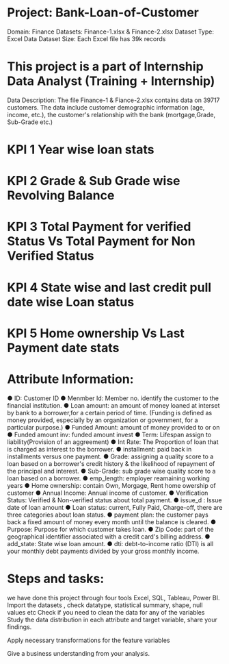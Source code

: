 # Project: Bank-Loan-of-Customer
Domain: Finance
Datasets: Finance-1.xlsx & Finance-2.xlsx
Dataset Type: Excel Data
Dataset Size: Each Excel file has 39k records
# This project is a part of Internship Data Analyst (Training + Internship)

Data Description:
The file Finance-1 & Fiance-2.xlsx contains data on 39717 customers. The data include customer demographic information (age, income, etc.), the customer's relationship with the bank (mortgage,Grade, Sub-Grade etc.)

# KPI 1 Year wise loan stats
# KPI 2 Grade & Sub Grade wise Revolving Balance
# KPI 3 Total Payment for verified Status Vs Total Payment for Non Verified Status
# KPI 4 State wise and last credit pull date wise Loan status
# KPI 5 Home ownership Vs Last Payment date stats

# Attribute Information:
● ID: Customer ID
● Menmber Id: Member no. identify the customer to the financial institution.
● Loan amount: an amount of money loaned at interset by bank to a borrower,for a certain period of time.
  (Funding is defined as money provided, especially by an organization or government, for a particular purpose.)
● Funded Amount: amount of money provided to or on
● Funded amount inv: funded amount invest
● Term: Lifespan assign to liability(Provision of an aggreement)
● Int Rate: The Proportion of loan that is charged as interest to the borrower.
● installment: paid back in installments versus one payment.
● Grade: assigning a quality score to a loan based on a borrower's credit history & the likelihood of repayment of the principal and 
  interest.
● Sub-Grade: sub grade wise quality score to a loan based on a borrower.
● emp_length: employer reamaining working years 
● Home ownership: contain Own, Morgage, Rent home owership of customer
● Annual Income: Annual income of customer.
● Verification Status: Verified & Non-verified status about total payment.
● issue_d : Issue date of loan amount
● Loan status: current, Fully Paid, Charge-off, there are three categories about loan status.
● payment plan: the customer pays back a fixed amount of money every month until the balance is cleared.
● Purpose: Purpose for which customer takes loan.
● Zip Code:  part of the geographical identifier associated with a credit card's billing address.
● add_state: State wise loan amount.
● dti: debt-to-income ratio (DTI) is all your monthly debt payments divided by your gross monthly income. 

# Steps and tasks:
we have done this project through four tools Excel, SQL, Tableau, Power BI.
Import the datasets , check datatype, statistical summary, shape, null values etc
Check if you need to clean the data for any of the variables
Study the data distribution in each attribute and target variable, share your findings.

Apply necessary transformations for the feature variables

Give a business understanding from your analysis.
